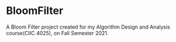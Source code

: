 # BloomFilter
A Bloom Filter project created for my Algorithm Design and Analysis course(CIIC 4025), on Fall Semester 2021.
